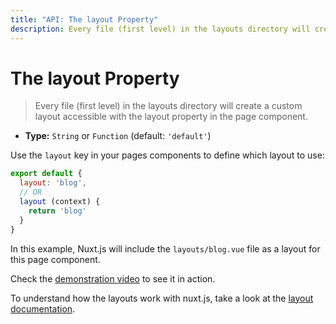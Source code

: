 ```yaml
---
title: "API: The layout Property"
description: Every file (first level) in the layouts directory will create a custom layout accessible with the layout property in the page component.
---
```


# The layout Property

> Every file (first level) in the layouts directory will create a custom layout accessible with the layout property in the page component.

- **Type:** `String` or `Function` (default: `'default'`)

Use the `layout` key in your pages components to define which layout to use:

```js
export default {
  layout: 'blog',
  // OR
  layout (context) {
    return 'blog'
  }
}
```

In this example, Nuxt.js will include the `layouts/blog.vue` file as a layout for this page component.

Check the [demonstration video](https://www.youtube.com/watch?v=YOKnSTp7d38) to see it in action.

To understand how the layouts work with nuxt.js, take a look at the [layout documentation](/guide/views#layouts).
